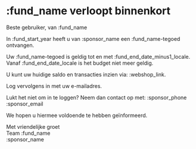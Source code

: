 # :fund_name verloopt binnenkort

Beste gebruiker, van :fund_name

In :fund_start_year heeft u van :sponsor_name een :fund_name-tegoed ontvangen.
&nbsp;  

Uw :fund_name-tegoed is geldig tot en met :fund_end_date_minus1_locale. Vanaf :fund_end_date_locale is het budget niet meer geldig.
&nbsp;  

U kunt uw huidige saldo en transacties inzien via: :webshop_link.
&nbsp;  

Log vervolgens in met uw e-mailadres.
&nbsp;  

Lukt het niet om in te loggen? Neem dan contact op met:
:sponsor_phone  
:sponsor_email

We hopen u hiermee voldoende te hebben geïnformeerd.
&nbsp;  

Met vriendelijke groet  
Team :fund_name  
:sponsor_name